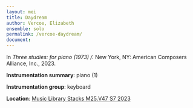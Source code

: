 ```yaml
---
layout: mei
title: Daydream
author: Vercoe, Elizabeth
ensemble: solo  
permalink: /vercoe-daydream/
document: 
---
```

   
In *Three studies: for piano (1973) /.* New York, NY: American Composers Alliance, Inc., 2023.

**Instrumentation summary**: piano (1) 

**Instrumentation group**: keyboard

**Location**: <a href="https://tufts.primo.exlibrisgroup.com/permalink/01TUN_INST/1kc9gia/alma991019011678103851" target="_blank">Music Library Stacks M25.V47 S7 2023</a>